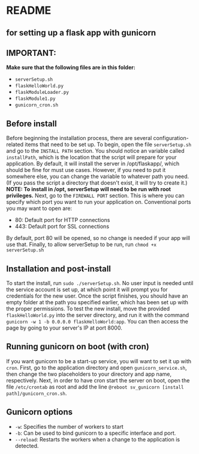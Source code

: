 # README
## for setting up a flask app with gunicorn

## IMPORTANT:
__Make sure that the following files are in this folder:__
- `serverSetup.sh`
- `flaskHelloWorld.py`
- `flaskModuleLoader.py`
- `flaskModule1.py`
- `gunicorn_cron.sh`

## Before install
Before beginning the installation process, there are several configuration-related items that need to be set up. To begin, open the file `serverSetup.sh` and go to the `INSTALL PATH` section. You should notice an variable called `installPath`, which is the location that the script will prepare for your application. By default, it will install the server in /opt/flaskapp/, which should be fine for must use cases. However, if you need to put it somewhere else, you can change the variable to whatever path you need. (If you pass the script a directory that doesn't exist, it will try to create it.)
__NOTE: To install in /opt, serverSetup will need to be run with root privileges.__
Next, go to the `FIREWALL PORT` section. This is where you can specify which port you want to run your application on.
Conventional ports you may want to open are:
- 80: Default port for HTTP connections
- 443: Default port for SSL connections

By default, port 80 will be opened, so no change is needed if your app will use that. 
Finally, to allow serverSetup to be run, run `chmod +x serverSetup.sh`

## Installation and post-install
To start the install, run `sudo ./serverSetup.sh`. No user input is needed until the service account is set up, at which point it will prompt you for credentials for the new user. Once the script finishes, you should have an empty folder at the path you specified earlier, which has been set up with the proper permissions. To test the new install, move the provided `flaskHelloWorld.py` into the server directory, and run it with the command `gunicorn -w 1 -b 0.0.0.0 flaskHelloWorld:app`. You can then access the page by going to your server's IP at port 8000.

## Running gunicorn on boot (with cron)
If you want gunicorn to be a start-up service, you will want to set it up with `cron`. First, go to the application directory and open `gunicorn_service.sh`, then change the two placeholders to your directory and app name, respectively.
Next, in order to have cron start the server on boot, open the file `/etc/crontab` as root and add the line `@reboot sv_gunicorn [install path]/gunicorn_cron.sh`.

## Gunicorn options
- `-w`: Specifies the number of workers to start
- `-b`: Can be used to bind gunicorn to a specific interface and port.
- `--reload`: Restarts the workers when a change to the application is detected.